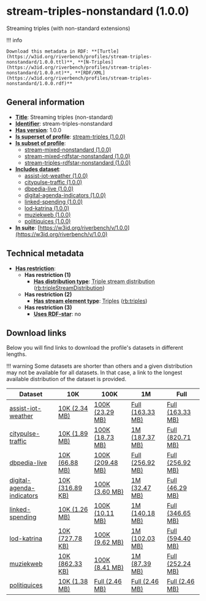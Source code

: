 # stream-triples-nonstandard (1.0.0)

Streaming triples (with non-standard extensions)

!!! info

    Download this metadata in RDF: **[Turtle](https://w3id.org/riverbench/profiles/stream-triples-nonstandard/1.0.0.ttl)**, **[N-Triples](https://w3id.org/riverbench/profiles/stream-triples-nonstandard/1.0.0.nt)**, **[RDF/XML](https://w3id.org/riverbench/profiles/stream-triples-nonstandard/1.0.0.rdf)**



## General information

- **<abbr title="A name given to the resource.">Title</abbr>**: Streaming triples (non-standard)
- **<abbr title="An unambiguous reference to the resource within a given context.">Identifier</abbr>**: stream-triples-nonstandard
- **<abbr title="Version tag of an artifact">Has version</abbr>**: 1.0.0
- **<abbr title="Indicates that this profile contains all datasets of the other profile">Is superset of profile</abbr>**: [stream-triples (1.0.0)](https://w3id.org/riverbench/profiles/stream-triples/1.0.0)
- **<abbr title="Indicates that this profile's datasets are all in the other profile">Is subset of profile</abbr>**: 
    - [stream-mixed-nonstandard (1.0.0)](https://w3id.org/riverbench/profiles/stream-mixed-nonstandard/1.0.0)
    - [stream-mixed-rdfstar-nonstandard (1.0.0)](https://w3id.org/riverbench/profiles/stream-mixed-rdfstar-nonstandard/1.0.0)
    - [stream-triples-rdfstar-nonstandard (1.0.0)](https://w3id.org/riverbench/profiles/stream-triples-rdfstar-nonstandard/1.0.0)
- **<abbr title="Indicates which datasets are included in the profile">Includes dataset</abbr>**: 
    - [assist-iot-weather (1.0.0)](https://w3id.org/riverbench/datasets/assist-iot-weather/1.0.0)
    - [citypulse-traffic (1.0.0)](https://w3id.org/riverbench/datasets/citypulse-traffic/1.0.0)
    - [dbpedia-live (1.0.0)](https://w3id.org/riverbench/datasets/dbpedia-live/1.0.0)
    - [digital-agenda-indicators (1.0.0)](https://w3id.org/riverbench/datasets/digital-agenda-indicators/1.0.0)
    - [linked-spending (1.0.0)](https://w3id.org/riverbench/datasets/linked-spending/1.0.0)
    - [lod-katrina (1.0.0)](https://w3id.org/riverbench/datasets/lod-katrina/1.0.0)
    - [muziekweb (1.0.0)](https://w3id.org/riverbench/datasets/muziekweb/1.0.0)
    - [politiquices (1.0.0)](https://w3id.org/riverbench/datasets/politiquices/1.0.0)
- **<abbr title="Indicates the benchmark suite to which a dataset or profile belongs">In suite</abbr>**: [https://w3id.org/riverbench/v/1.0.0](https://w3id.org/riverbench/v/1.0.0)

## Technical metadata

- **<abbr title="Has profile restriction. The restrictions are joined with the AND operator.">Has restriction</abbr>**: 
    - **Has restriction (1)**    
        - **<abbr title="Indicates the type of RiverBench dataset distribution">Has distribution type</abbr>**: <abbr title="The dataset is distributed as a stream of RDF triples.">Triple stream distribution</abbr> ([rb:tripleStreamDistribution](https://w3id.org/riverbench/schema/metadata#tripleStreamDistribution))
    - **Has restriction (2)**    
        - **<abbr title="Indicates the type of contents of each stream element">Has stream element type</abbr>**: <abbr title="Triple streams consist of elements, where each element is an RDF graph.">Triples</abbr> ([rb:triples](https://w3id.org/riverbench/schema/metadata#triples))
    - **Has restriction (3)**    
        - **<abbr title="Whether the dataset uses RDF-star features.">Uses RDF-star</abbr>**: no


## Download links

Below you will find links to download the profile's datasets in different lengths.

!!! warning
    Some datasets are shorter than others and a given distribution may not be available for all datasets.
    In that case, a link to the longest available distribution of the dataset is provided.

Dataset | 10K | 100K | 1M | Full
--- | --- | --- | --- | ---
[assist-iot-weather](https://w3id.org/riverbench/datasets/assist-iot-weather/1.0.0) | [10K (2.34 MB)](https://w3id.org/riverbench/datasets/assist-iot-weather/1.0.0/files/stream_10K.tar.gz) | [100K (23.29 MB)](https://w3id.org/riverbench/datasets/assist-iot-weather/1.0.0/files/stream_100K.tar.gz) | [Full (163.33 MB)](https://w3id.org/riverbench/datasets/assist-iot-weather/1.0.0/files/stream_full.tar.gz) | [Full (163.33 MB)](https://w3id.org/riverbench/datasets/assist-iot-weather/1.0.0/files/stream_full.tar.gz)
[citypulse-traffic](https://w3id.org/riverbench/datasets/citypulse-traffic/1.0.0) | [10K (1.89 MB)](https://w3id.org/riverbench/datasets/citypulse-traffic/1.0.0/files/stream_10K.tar.gz) | [100K (18.73 MB)](https://w3id.org/riverbench/datasets/citypulse-traffic/1.0.0/files/stream_100K.tar.gz) | [1M (187.37 MB)](https://w3id.org/riverbench/datasets/citypulse-traffic/1.0.0/files/stream_1M.tar.gz) | [Full (820.71 MB)](https://w3id.org/riverbench/datasets/citypulse-traffic/1.0.0/files/stream_full.tar.gz)
[dbpedia-live](https://w3id.org/riverbench/datasets/dbpedia-live/1.0.0) | [10K (66.88 MB)](https://w3id.org/riverbench/datasets/dbpedia-live/1.0.0/files/stream_10K.tar.gz) | [100K (209.48 MB)](https://w3id.org/riverbench/datasets/dbpedia-live/1.0.0/files/stream_100K.tar.gz) | [Full (256.92 MB)](https://w3id.org/riverbench/datasets/dbpedia-live/1.0.0/files/stream_full.tar.gz) | [Full (256.92 MB)](https://w3id.org/riverbench/datasets/dbpedia-live/1.0.0/files/stream_full.tar.gz)
[digital-agenda-indicators](https://w3id.org/riverbench/datasets/digital-agenda-indicators/1.0.0) | [10K (316.89 KB)](https://w3id.org/riverbench/datasets/digital-agenda-indicators/1.0.0/files/stream_10K.tar.gz) | [100K (3.60 MB)](https://w3id.org/riverbench/datasets/digital-agenda-indicators/1.0.0/files/stream_100K.tar.gz) | [1M (32.47 MB)](https://w3id.org/riverbench/datasets/digital-agenda-indicators/1.0.0/files/stream_1M.tar.gz) | [Full (46.29 MB)](https://w3id.org/riverbench/datasets/digital-agenda-indicators/1.0.0/files/stream_full.tar.gz)
[linked-spending](https://w3id.org/riverbench/datasets/linked-spending/1.0.0) | [10K (1.26 MB)](https://w3id.org/riverbench/datasets/linked-spending/1.0.0/files/stream_10K.tar.gz) | [100K (10.11 MB)](https://w3id.org/riverbench/datasets/linked-spending/1.0.0/files/stream_100K.tar.gz) | [1M (140.18 MB)](https://w3id.org/riverbench/datasets/linked-spending/1.0.0/files/stream_1M.tar.gz) | [Full (346.65 MB)](https://w3id.org/riverbench/datasets/linked-spending/1.0.0/files/stream_full.tar.gz)
[lod-katrina](https://w3id.org/riverbench/datasets/lod-katrina/1.0.0) | [10K (727.78 KB)](https://w3id.org/riverbench/datasets/lod-katrina/1.0.0/files/stream_10K.tar.gz) | [100K (9.62 MB)](https://w3id.org/riverbench/datasets/lod-katrina/1.0.0/files/stream_100K.tar.gz) | [1M (102.03 MB)](https://w3id.org/riverbench/datasets/lod-katrina/1.0.0/files/stream_1M.tar.gz) | [Full (594.40 MB)](https://w3id.org/riverbench/datasets/lod-katrina/1.0.0/files/stream_full.tar.gz)
[muziekweb](https://w3id.org/riverbench/datasets/muziekweb/1.0.0) | [10K (862.33 KB)](https://w3id.org/riverbench/datasets/muziekweb/1.0.0/files/stream_10K.tar.gz) | [100K (8.41 MB)](https://w3id.org/riverbench/datasets/muziekweb/1.0.0/files/stream_100K.tar.gz) | [1M (87.39 MB)](https://w3id.org/riverbench/datasets/muziekweb/1.0.0/files/stream_1M.tar.gz) | [Full (252.24 MB)](https://w3id.org/riverbench/datasets/muziekweb/1.0.0/files/stream_full.tar.gz)
[politiquices](https://w3id.org/riverbench/datasets/politiquices/1.0.0) | [10K (1.38 MB)](https://w3id.org/riverbench/datasets/politiquices/1.0.0/files/stream_10K.tar.gz) | [Full (2.46 MB)](https://w3id.org/riverbench/datasets/politiquices/1.0.0/files/stream_full.tar.gz) | [Full (2.46 MB)](https://w3id.org/riverbench/datasets/politiquices/1.0.0/files/stream_full.tar.gz) | [Full (2.46 MB)](https://w3id.org/riverbench/datasets/politiquices/1.0.0/files/stream_full.tar.gz)